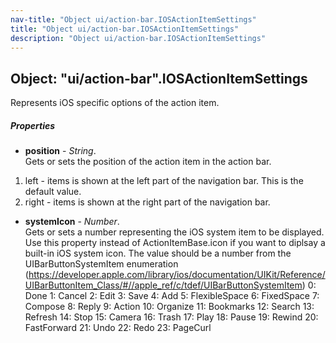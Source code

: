 ```yaml
---
nav-title: "Object ui/action-bar.IOSActionItemSettings"
title: "Object ui/action-bar.IOSActionItemSettings"
description: "Object ui/action-bar.IOSActionItemSettings"
---
```

## Object: "ui/action-bar".IOSActionItemSettings  
Represents iOS specific options of the action item.

##### Properties
 - **position** - _String_.    
  Gets or sets the position of the action item in the action bar.
 1. left - items is shown at the left part of the navigation bar. This is the default value.
 2. right - items is shown at the right part of the navigation bar.
 - **systemIcon** - _Number_.    
  Gets or sets a number representing the iOS system item to be displayed.
Use this property instead of ActionItemBase.icon if you want to diplsay a built-in iOS system icon.
The value should be a number from the UIBarButtonSystemItem enumeration
(https://developer.apple.com/library/ios/documentation/UIKit/Reference/UIBarButtonItem_Class/#//apple_ref/c/tdef/UIBarButtonSystemItem)
 0: Done
 1: Cancel
 2: Edit
 3: Save
 4: Add
 5: FlexibleSpace
 6: FixedSpace
 7: Compose
 8: Reply
 9: Action
10: Organize
11: Bookmarks
12: Search
13: Refresh
14: Stop
15: Camera
16: Trash
17: Play
18: Pause
19: Rewind
20: FastForward
21: Undo
22: Redo
23: PageCurl